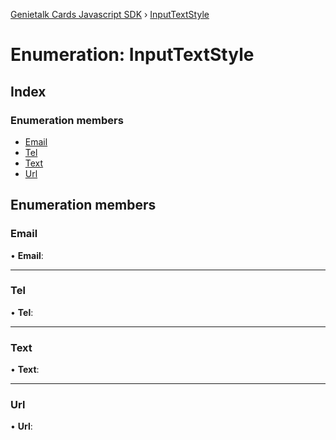 [Genietalk Cards Javascript SDK](../README.md) › [InputTextStyle](inputtextstyle.md)

# Enumeration: InputTextStyle

## Index

### Enumeration members

* [Email](inputtextstyle.md#email)
* [Tel](inputtextstyle.md#tel)
* [Text](inputtextstyle.md#text)
* [Url](inputtextstyle.md#url)

## Enumeration members

###  Email

• **Email**:

___

###  Tel

• **Tel**:

___

###  Text

• **Text**:

___

###  Url

• **Url**:
